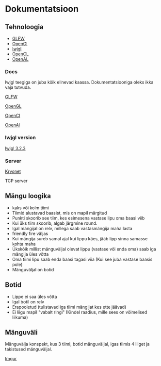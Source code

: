 # Dokumentatsioon

## Tehnoloogia
*  [GLFW](https://www.glfw.org)
*  [OpenGl](https://www.opengl.org)
*  [lwjgl](https://www.lwjgl.org)
*  [OpenCL](https://www.khronos.org/opencl/)
*  [OpenAL](http://www.openal.org)


### Docs

lwjgl teegiga on juba kõik ellnevad kaassa. Dokumentatsiooniga oleks ikka vaja tutvuda.

[GLFW](https://www.glfw.org/documentation.html)

[OpenGL](https://www.opengl.org/documentation/)

[OpenCl](https://www.khronos.org/registry/OpenCL/sdk/1.2/docs/man/xhtml/)

[OpenAl](http://www.openal.org/documentation/)


### lwjgl version

[lwjgl 3.2.3](https://www.lwjgl.org/customize)


### Server

[Kryonet](https://github.com/EsotericSoftware/kryonet)

TCP server

## Mängu loogika

* kaks või kolm tiimi
* Tiimid alustavad baasist, mis on mapil märgitud
* Punkti skoorib see tiim, kes esimesena vastase lipu oma baasi viib
* Kui üks tiim skoorib, algab järgmine round.
* Igal mängijal on relv, millega saab vastasmängija maha lasta
* friendly fire väljas
* Kui mängija sureb samal ajal kui lippu käes, jääb lipp sinna samasse kohta maha
* Ükskõik millist mänguväljal olevat lippu (vastase või enda oma) saab iga mängija üles võtta
* Oma tiimi lipu saab enda baasi tagasi viia (Kui see juba vastase baasis pole)
* Mänguväljal on botid

## Botid

* Lippe ei saa üles võtta
* Igal botil on relv
* Erapooletud (tulistavad iga tiimi mängijat kes ette jäävad)
* Ei liigu mapil "vabalt ringi" (Kindel raadius, mille sees on võimelised liikuma) 

## Mänguväli

Mänguvälja konspekt, kus 3 tiimi, botid mänguväljal, igas tiimis 4 liiget ja takistused mänguväljal.

[Imgur](https://i.imgur.com/HY8iyZR.png)